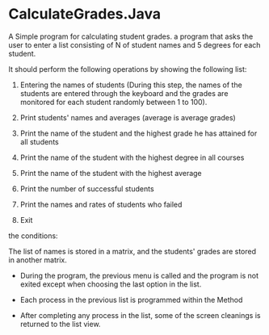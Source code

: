 # CalculateGrades.Java

A Simple program for calculating student grades.
a program that asks the user to enter a list consisting of N of student names and 5 degrees for each student. 

It should perform the following operations by showing the following list:

1. Entering the names of students (During this step, the names of the students are entered through the keyboard and the grades are monitored for each student randomly between 1 to 100).

2. Print students' names and averages (average is average grades)

3. Print the name of the student and the highest grade he has attained for all students

4. Print the name of the student with the highest degree in all courses

5. Print the name of the student with the highest average

6. Print the number of successful students

7. Print the names and rates of students who failed

8. Exit

the conditions:

The list of names is stored in a matrix, and the students' grades are stored in another matrix.

- During the program, the previous menu is called and the program is not exited except when choosing the last option in the list.

- Each process in the previous list is programmed within the Method

- After completing any process in the list, some of the screen cleanings is returned to the list view.
